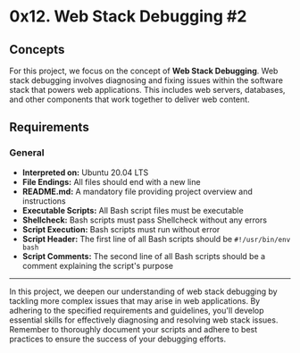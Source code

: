 
#   0x12. Web Stack Debugging #2

## Concepts

For this project, we focus on the concept of **Web Stack Debugging**. Web stack debugging involves diagnosing and fixing issues within the software stack that powers web applications. This includes web servers, databases, and other components that work together to deliver web content.

## Requirements

### General

-   **Interpreted on:** Ubuntu 20.04 LTS
-   **File Endings:** All files should end with a new line
-   **README.md:** A mandatory file providing project overview and instructions
-   **Executable Scripts:** All Bash script files must be executable
-   **Shellcheck:** Bash scripts must pass Shellcheck without any errors
-   **Script Execution:** Bash scripts must run without error
-   **Script Header:** The first line of all Bash scripts should be `#!/usr/bin/env bash`
-   **Script Comments:** The second line of all Bash scripts should be a comment explaining the script's purpose

----------

In this project, we deepen our understanding of web stack debugging by tackling more complex issues that may arise in web applications. By adhering to the specified requirements and guidelines, you'll develop essential skills for effectively diagnosing and resolving web stack issues. Remember to thoroughly document your scripts and adhere to best practices to ensure the success of your debugging efforts.